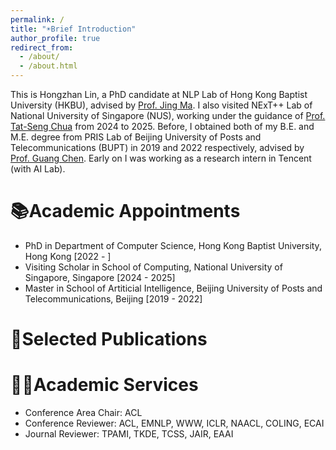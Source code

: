 ```yaml
---
permalink: /
title: "☀️Brief Introduction"
author_profile: true
redirect_from: 
  - /about/
  - /about.html
---
```


This is Hongzhan Lin, a PhD candidate at NLP Lab of Hong Kong Baptist University (HKBU), advised by [Prof. Jing Ma](https://majingcuhk.github.io/). I also visited NExT++ Lab of National University of Singapore (NUS), working under the guidance of [Prof. Tat-Seng Chua](https://www.chuatatseng.com/) from 2024 to 2025. Before, I obtained both of my B.E. and M.E. degree from PRIS Lab of Beijing University of Posts and Telecommunications (BUPT) in 2019 and 2022 respectively, advised by [Prof. Guang Chen](https://x.com/fly51fly). Early on I was working as a research intern in Tencent (with AI Lab).


📚Academic Appointments
======
- PhD in Department of Computer Science, Hong Kong Baptist University, Hong Kong [2022 - ]
- Visiting Scholar in School of Computing, National University of Singapore, Singapore [2024 - 2025]
- Master in School of Artiticial Intelligence, Beijing University of Posts and Telecommunications, Beijing [2019 - 2022]

📑Selected Publications
======


💁‍♂️Academic Services
======
- Conference Area Chair: ACL
- Conference Reviewer: ACL, EMNLP, WWW, ICLR, NAACL, COLING, ECAI
- Journal Reviewer: TPAMI, TKDE, TCSS, JAIR, EAAI
